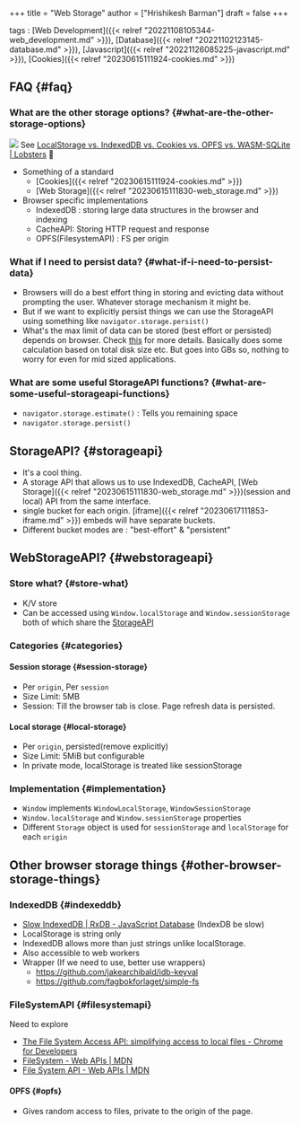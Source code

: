 +++
title = "Web Storage"
author = ["Hrishikesh Barman"]
draft = false
+++

tags
: [Web Development]({{< relref "20221108105344-web_development.md" >}}), [Database]({{< relref "20221102123145-database.md" >}}), [Javascript]({{< relref "20221126085225-javascript.md" >}}), [Cookies]({{< relref "20230615111924-cookies.md" >}})


## FAQ {#faq}


### What are the other storage options? {#what-are-the-other-storage-options}

![](/ox-hugo/20230615111830-web_storage-984317127.png)
See [LocalStorage vs. IndexedDB vs. Cookies vs. OPFS vs. WASM-SQLite | Lobsters](https://lobste.rs/s/wrh2rs/localstorage_vs_indexeddb_vs_cookies_vs) 🌟

-   Something of a standard
    -   [Cookies]({{< relref "20230615111924-cookies.md" >}})
    -   [Web Storage]({{< relref "20230615111830-web_storage.md" >}})
-   Browser specific implementations
    -   IndexedDB : storing large data structures in the browser and indexing
    -   CacheAPI: Storing HTTP request and response
    -   OPFS(FilesystemAPI) : FS per origin


### What if I need to persist data? {#what-if-i-need-to-persist-data}

-   Browsers will do a best effort thing in storing and evicting data without prompting the user. Whatever storage mechanism it might be.
-   But if we want to explicitly persist things we can use the StorageAPI using something like `navigator.storage.persist()`
-   What's the max limit of data can be stored (best effort or persisted) depends on browser. Check [this](https://developer.mozilla.org/en-US/docs/Web/API/Storage_API/Storage_quotas_and_eviction_criteria#other_web_technologies) for more details. Basically does some calculation based on total disk size etc. But goes into GBs so, nothing to worry for even for mid sized applications.


### What are some useful StorageAPI functions? {#what-are-some-useful-storageapi-functions}

-   `navigator.storage.estimate()` : Tells you remaining space
-   `navigator.storage.persist()`


## StorageAPI? {#storageapi}

-   It's a cool thing.
-   A storage API that allows us to use IndexedDB, CacheAPI, [Web Storage]({{< relref "20230615111830-web_storage.md" >}})(session and local) API from the same interface.
-   single bucket for each origin. [iframe]({{< relref "20230617111853-iframe.md" >}}) embeds will have separate buckets.
-   Different bucket modes are : "best-effort" &amp; "persistent"


## WebStorageAPI? {#webstorageapi}


### Store what? {#store-what}

-   K/V store
-   Can be accessed using `Window.localStorage` and `Window.sessionStorage` both of which share the [StorageAPI](https://developer.mozilla.org/en-US/docs/Web/API/Storage_API)


### Categories {#categories}


#### Session storage {#session-storage}

-   Per `origin`, Per `session`
-   Size Limit: 5MB
-   Session: Till the browser tab is close. Page refresh data is persisted.


#### Local storage {#local-storage}

-   Per `origin`, persisted(remove explicitly)
-   Size Limit: 5MiB but configurable
-   In private mode, localStorage is treated like sessionStorage


### Implementation {#implementation}

-   `Window` implements `WindowLocalStorage`, `WindowSessionStorage`
-   `Window.localStorage` and `Window.sessionStorage` properties
-   Different `Storage` object is used for `sessionStorage` and `localStorage` for each `origin`


## Other browser storage things {#other-browser-storage-things}


### IndexedDB {#indexeddb}

-   [Slow IndexedDB | RxDB - JavaScript Database](https://rxdb.info/slow-indexeddb.html) (IndexDB be slow)
-   LocalStorage is string only
-   IndexedDB allows more than just strings unlike localStorage.
-   Also accessible to web workers
-   Wrapper (If we need to use, better use wrappers)
    -   <https://github.com/jakearchibald/idb-keyval>
    -   <https://github.com/fagbokforlaget/simple-fs>


### FileSystemAPI {#filesystemapi}

Need to explore

-   [The File System Access API: simplifying access to local files - Chrome for Developers](https://developer.chrome.com/articles/file-system-access/)
-   [FileSystem - Web APIs | MDN](https://developer.mozilla.org/en-US/docs/Web/API/FileSystem)
-   [File System API - Web APIs | MDN](https://developer.mozilla.org/en-US/docs/Web/API/File_System_API)


#### OPFS {#opfs}

-   Gives random access to files, private to the origin of the page.
